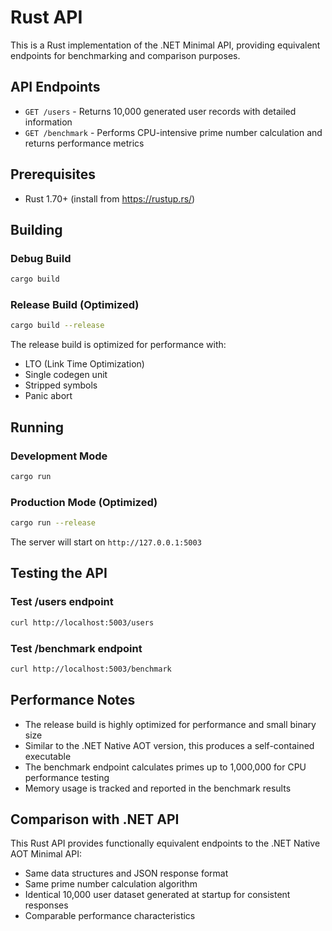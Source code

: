 # Rust API

This is a Rust implementation of the .NET Minimal API, providing equivalent endpoints for benchmarking and comparison purposes.

## API Endpoints

- `GET /users` - Returns 10,000 generated user records with detailed information
- `GET /benchmark` - Performs CPU-intensive prime number calculation and returns performance metrics

## Prerequisites

- Rust 1.70+ (install from https://rustup.rs/)

## Building

### Debug Build
```bash
cargo build
```

### Release Build (Optimized)
```bash
cargo build --release
```

The release build is optimized for performance with:
- LTO (Link Time Optimization)
- Single codegen unit
- Stripped symbols
- Panic abort

## Running

### Development Mode
```bash
cargo run
```

### Production Mode (Optimized)
```bash
cargo run --release
```

The server will start on `http://127.0.0.1:5003`

## Testing the API

### Test /users endpoint
```bash
curl http://localhost:5003/users
```

### Test /benchmark endpoint
```bash
curl http://localhost:5003/benchmark
```

## Performance Notes

- The release build is highly optimized for performance and small binary size
- Similar to the .NET Native AOT version, this produces a self-contained executable
- The benchmark endpoint calculates primes up to 1,000,000 for CPU performance testing
- Memory usage is tracked and reported in the benchmark results

## Comparison with .NET API

This Rust API provides functionally equivalent endpoints to the .NET Native AOT Minimal API:
- Same data structures and JSON response format
- Same prime number calculation algorithm
- Identical 10,000 user dataset generated at startup for consistent responses
- Comparable performance characteristics
